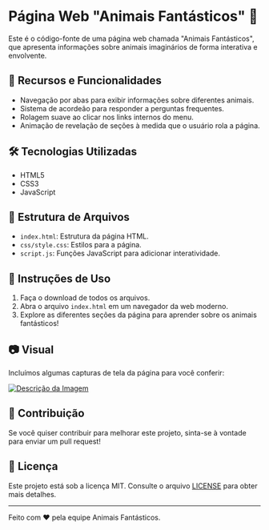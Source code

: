 # Página Web "Animais Fantásticos" 🦄

Este é o código-fonte de uma página web chamada "Animais Fantásticos", que apresenta informações sobre animais imaginários de forma interativa e envolvente.

## 🚀 Recursos e Funcionalidades

- Navegação por abas para exibir informações sobre diferentes animais.
- Sistema de acordeão para responder a perguntas frequentes.
- Rolagem suave ao clicar nos links internos do menu.
- Animação de revelação de seções à medida que o usuário rola a página.

## 🛠️ Tecnologias Utilizadas

- HTML5
- CSS3
- JavaScript

## 📁 Estrutura de Arquivos

- `index.html`: Estrutura da página HTML.
- `css/style.css`: Estilos para a página.
- `script.js`: Funções JavaScript para adicionar interatividade.

## 🚀 Instruções de Uso

1. Faça o download de todos os arquivos.
2. Abra o arquivo `index.html` em um navegador da web moderno.
3. Explore as diferentes seções da página para aprender sobre os animais fantásticos!

## 📷 Visual

Incluímos algumas capturas de tela da página para você conferir:

[![Descrição da Imagem](https://i.ibb.co/rtqt9Kn/sd.png)](https://ibb.co/xswsZKV)

## 📝 Contribuição

Se você quiser contribuir para melhorar este projeto, sinta-se à vontade para enviar um pull request!

## 📄 Licença

Este projeto está sob a licença MIT. Consulte o arquivo [LICENSE](LICENSE) para obter mais detalhes.

---

Feito com ❤️ pela equipe Animais Fantásticos.
